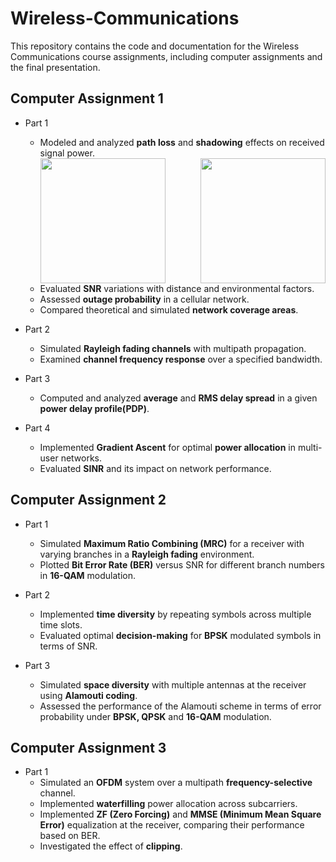 # Wireless-Communications
This repository contains the code and documentation for the Wireless Communications course assignments, including computer assignments and the final presentation.

## Computer Assignment 1
- Part 1
  - Modeled and analyzed **path loss** and **shadowing** effects on received signal power.
    <div style="display: flex; justify-content: space-between;">
      <img src="https://github.com/user-attachments/assets/5896f6c8-b802-44c1-a38b-c945dc9a6b39" height="200">
      <img src="https://github.com/user-attachments/assets/8a64ca88-2d63-4d83-8c86-c59d330b8507" height="200">
    </div>
  - Evaluated **SNR** variations with distance and environmental factors.
  - Assessed **outage probability** in a cellular network.
  - Compared theoretical and simulated **network coverage areas**.

- Part 2
  - Simulated **Rayleigh fading channels** with multipath propagation.
  - Examined **channel frequency response** over a specified bandwidth.

- Part 3
  - Computed and analyzed **average** and **RMS delay spread** in a given **power delay profile(PDP)**.

- Part 4
  - Implemented **Gradient Ascent** for optimal **power allocation** in multi-user networks.
  - Evaluated **SINR** and its impact on network performance.


## Computer Assignment 2

- Part 1
  - Simulated **Maximum Ratio Combining (MRC)** for a receiver with varying branches in a **Rayleigh fading** environment.
  - Plotted **Bit Error Rate (BER)** versus SNR for different branch numbers in **16-QAM** modulation.

- Part 2
  - Implemented **time diversity** by repeating symbols across multiple time slots.
  - Evaluated optimal **decision-making** for **BPSK** modulated symbols in terms of SNR.

- Part 3
  - Simulated **space diversity** with multiple antennas at the receiver using **Alamouti coding**.
  - Assessed the performance of the Alamouti scheme in terms of error probability under **BPSK, QPSK** and **16-QAM** modulation.


## Computer Assignment 3

- Part 1
  - Simulated an **OFDM** system over a multipath **frequency-selective** channel.
  - Implemented **waterfilling** power allocation across subcarriers.
  - Implemented **ZF (Zero Forcing)** and **MMSE (Minimum Mean Square Error)** equalization at the receiver, comparing their performance based on BER.
  - Investigated the effect of **clipping**.
